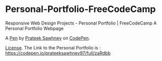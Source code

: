 # Personal-Portfolio-FreeCodeCamp
Responsive Web Design Projects - Personal Portfolio | FreeCodeCamp
A Personal Portfolio Webpage


A [Pen](https://codepen.io/prateeksawhney97/pen/zaRdbb) by [Prateek Sawhney](https://codepen.io/prateeksawhney97) on [CodePen](https://codepen.io).

[License](https://codepen.io/prateeksawhney97/pen/zaRdbb/license).
The Link to the Personal Portfolio is : https://codepen.io/prateeksawhney97/full/zaRdbb
